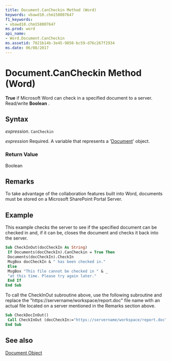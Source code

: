 ```yaml
---
title: Document.CanCheckin Method (Word)
keywords: vbawd10.chm158007647
f1_keywords:
- vbawd10.chm158007647
ms.prod: word
api_name:
- Word.Document.CanCheckin
ms.assetid: 7021b14b-3e45-9850-bc59-d76c267f2934
ms.date: 06/08/2017
---
```



# Document.CanCheckin Method (Word)

 **True** if Microsoft Word can check in a specified document to a server. Read/write **Boolean** .


## Syntax

 _expression_. `CanCheckin`

 _expression_ Required. A variable that represents a '[Document](Word.Document.md)' object.


### Return Value

Boolean


## Remarks

To take advantage of the collaboration features built into Word, documents must be stored on a Microsoft SharePoint Portal Server.


## Example

This example checks the server to see if the specified document can be checked in and, if it can be, closes the document and checks it back into the server.


```vb
Sub CheckInOut(docCheckIn As String) 
 If Documents(docCheckIn).CanCheckin = True Then 
 Documents(docCheckIn).CheckIn 
 MsgBox docCheckIn & " has been checked in." 
 Else 
 MsgBox "This file cannot be checked in " & _ 
 "at this time. Please try again later." 
 End If 
End Sub
```

To call the CheckInOut subroutine above, use the following subroutine and replace the "https://servername/workspace/report.doc" file name with an actual file located on a server mentioned in the Remarks section above.




```vb
Sub CheckDocInOut() 
 Call CheckInOut (docCheckIn:="https://servername/workspace/report.doc") 
End Sub
```


## See also


[Document Object](Word.Document.md)

